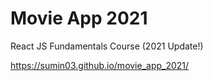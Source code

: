 # Movie App 2021
React JS Fundamentals Course (2021 Update!)

https://sumin03.github.io/movie_app_2021/
